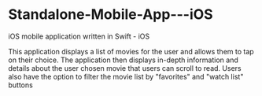 # Standalone-Mobile-App---iOS
iOS mobile application written in Swift - iOS

This application displays a list of movies for the user and allows them to tap on their choice.
The application then displays in-depth information and details about the user chosen movie that users can scroll to read.
Users also have the option to filter the movie list by "favorites" and "watch list" buttons
